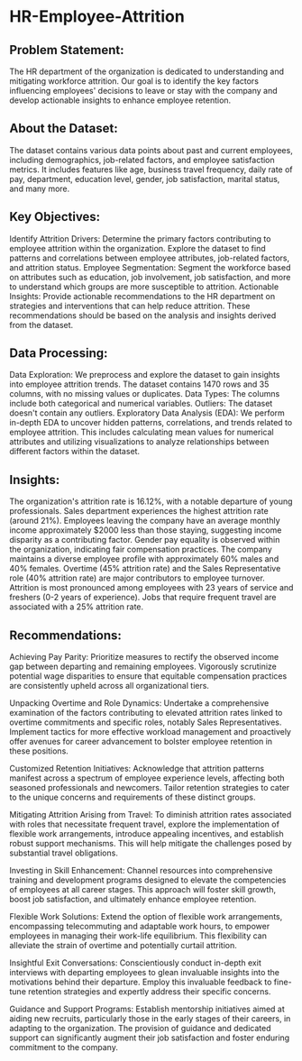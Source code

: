 # HR-Employee-Attrition

## Problem Statement:
The HR department of the organization is dedicated to understanding and mitigating workforce attrition. Our goal is to identify the key factors influencing employees' decisions to leave or stay with the company and develop actionable insights to enhance employee retention.

## About the Dataset:
The dataset contains various data points about past and current employees, including demographics, job-related factors, and employee satisfaction metrics. It includes features like age, business travel frequency, daily rate of pay, department, education level, gender, job satisfaction, marital status, and many more.

## Key Objectives:
Identify Attrition Drivers: Determine the primary factors contributing to employee attrition within the organization. Explore the dataset to find patterns and correlations between employee attributes, job-related factors, and attrition status.
Employee Segmentation: Segment the workforce based on attributes such as education, job involvement, job satisfaction, and more to understand which groups are more susceptible to attrition.
Actionable Insights: Provide actionable recommendations to the HR department on strategies and interventions that can help reduce attrition. These recommendations should be based on the analysis and insights derived from the dataset.

## Data Processing:

Data Exploration: We preprocess and explore the dataset to gain insights into employee attrition trends. The dataset contains 1470 rows and 35 columns, with no missing values or duplicates.
Data Types: The columns include both categorical and numerical variables.
Outliers: The dataset doesn't contain any outliers.
Exploratory Data Analysis (EDA):
We perform in-depth EDA to uncover hidden patterns, correlations, and trends related to employee attrition. This includes calculating mean values for numerical attributes and utilizing visualizations to analyze relationships between different factors within the dataset.

## Insights:
The organization's attrition rate is 16.12%, with a notable departure of young professionals.
Sales department experiences the highest attrition rate (around 21%).
Employees leaving the company have an average monthly income approximately $2000 less than those staying, suggesting income disparity as a contributing factor.
Gender pay equality is observed within the organization, indicating fair compensation practices.
The company maintains a diverse employee profile with approximately 60% males and 40% females.
Overtime (45% attrition rate) and the Sales Representative role (40% attrition rate) are major contributors to employee turnover.
Attrition is most pronounced among employees with 23 years of service and freshers (0-2 years of experience).
Jobs that require frequent travel are associated with a 25% attrition rate.

## Recommendations:
Achieving Pay Parity: Prioritize measures to rectify the observed income gap between departing and remaining employees. Vigorously scrutinize potential wage disparities to ensure that equitable compensation practices are consistently upheld across all organizational tiers.

Unpacking Overtime and Role Dynamics: Undertake a comprehensive examination of the factors contributing to elevated attrition rates linked to overtime commitments and specific roles, notably Sales Representatives. Implement tactics for more effective workload management and proactively offer avenues for career advancement to bolster employee retention in these positions.

Customized Retention Initiatives: Acknowledge that attrition patterns manifest across a spectrum of employee experience levels, affecting both seasoned professionals and newcomers. Tailor retention strategies to cater to the unique concerns and requirements of these distinct groups.

Mitigating Attrition Arising from Travel: To diminish attrition rates associated with roles that necessitate frequent travel, explore the implementation of flexible work arrangements, introduce appealing incentives, and establish robust support mechanisms. This will help mitigate the challenges posed by substantial travel obligations.

Investing in Skill Enhancement: Channel resources into comprehensive training and development programs designed to elevate the competencies of employees at all career stages. This approach will foster skill growth, boost job satisfaction, and ultimately enhance employee retention.

Flexible Work Solutions: Extend the option of flexible work arrangements, encompassing telecommuting and adaptable work hours, to empower employees in managing their work-life equilibrium. This flexibility can alleviate the strain of overtime and potentially curtail attrition.

Insightful Exit Conversations: Conscientiously conduct in-depth exit interviews with departing employees to glean invaluable insights into the motivations behind their departure. Employ this invaluable feedback to fine-tune retention strategies and expertly address their specific concerns.

Guidance and Support Programs: Establish mentorship initiatives aimed at aiding new recruits, particularly those in the early stages of their careers, in adapting to the organization. The provision of guidance and dedicated support can significantly augment their job satisfaction and foster enduring commitment to the company.
